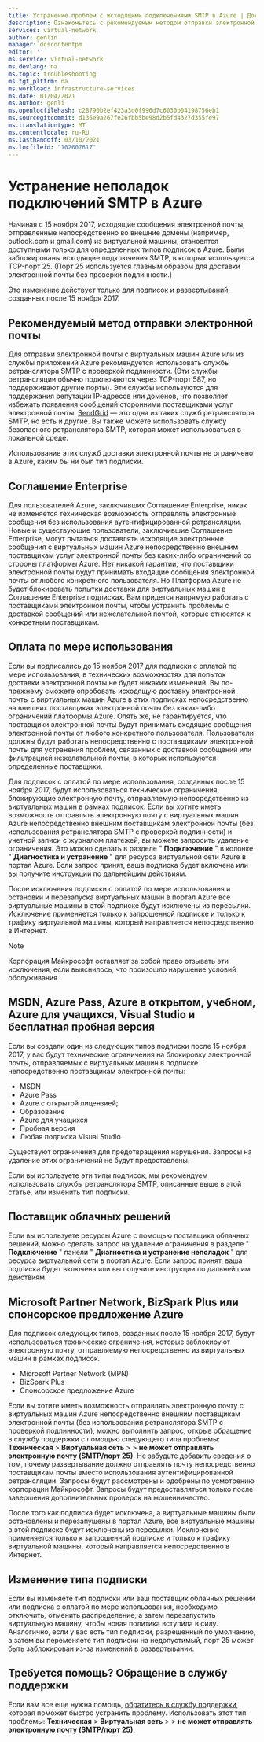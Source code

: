 ```yaml
---
title: Устранение проблем с исходящими подключениями SMTP в Azure | Документация Майкрософт
description: Ознакомьтесь с рекомендуемым методом отправки электронной почты и устранением неполадок с исходящими подключениями SMTP в Azure.
services: virtual-network
author: genlin
manager: dcscontentpm
editor: ''
ms.service: virtual-network
ms.devlang: na
ms.topic: troubleshooting
ms.tgt_pltfrm: na
ms.workload: infrastructure-services
ms.date: 01/04/2021
ms.author: genli
ms.openlocfilehash: c28790b2ef423a3d0f996d7c6030b04198756eb1
ms.sourcegitcommit: d135e9a267fe26fbb5be98d2b5fd4327d355fe97
ms.translationtype: MT
ms.contentlocale: ru-RU
ms.lasthandoff: 03/10/2021
ms.locfileid: "102607617"
---
```

# <a name="troubleshoot-outbound-smtp-connectivity-problems-in-azure"></a>Устранение неполадок подключений SMTP в Azure

Начиная с 15 ноября 2017, исходящие сообщения электронной почты, отправленные непосредственно во внешние домены (например, outlook.com и gmail.com) из виртуальной машины, становятся доступными только для определенных типов подписок в Azure. Были заблокированы исходящие подключения SMTP, в которых используется TCP-порт 25. (Порт 25 используется главным образом для доставки электронной почты без проверки подлинности.)

Это изменение действует только для подписок и развертываний, созданных после 15 ноября 2017.

## <a name="recommended-method-of-sending-email"></a>Рекомендуемый метод отправки электронной почты

Для отправки электронной почты с виртуальных машин Azure или из службы приложений Azure рекомендуется использовать службы ретранслятора SMTP с проверкой подлинности. (Эти службы ретрансляции обычно подключаются через TCP-порт 587, но поддерживают другие порты). Эти службы используются для поддержания репутации IP-адресов или доменов, что позволяет избежать появления сообщений сторонними поставщиками услуг электронной почты. [SendGrid](https://sendgrid.com/partners/azure/) — это одна из таких служб ретранслятора SMTP, но есть и другие. Вы также можете использовать службу безопасного ретранслятора SMTP, которая может использоваться в локальной среде.

Использование этих служб доставки электронной почты не ограничено в Azure, каким бы ни был тип подписки.

## <a name="enterprise-agreement"></a>Соглашение Enterprise

Для пользователей Azure, заключивших Соглашение Enterprise, никак не изменяется техническая возможность отправлять электронные сообщения без использования аутентифицированной ретрансляции. Новые и существующие пользователи, заключившие Соглашение Enterprise, могут пытаться доставлять исходящие электронные сообщения с виртуальных машин Azure непосредственно внешним поставщикам услуг электронной почты без каких-либо ограничений со стороны платформы Azure. Нет никакой гарантии, что поставщики электронной почты будут принимать входящие сообщения электронной почты от любого конкретного пользователя. Но Платформа Azure не будет блокировать попытки доставки для виртуальных машин в Соглашение Enterprise подписках. Вам придется напрямую работать с поставщиками электронной почты, чтобы устранить проблемы с доставкой сообщений или нежелательной почтой, которые относятся к конкретным поставщикам.

## <a name="pay-as-you-go"></a>Оплата по мере использования

Если вы подписались до 15 ноября 2017 для подписки с оплатой по мере использования, в технических возможностях для попыток доставки электронной почты не будет никаких изменений. Вы по-прежнему сможете опробовать исходящую доставку электронной почты с виртуальных машин Azure в этих подписках непосредственно на внешних поставщиках электронной почты без каких-либо ограничений платформы Azure. Опять же, не гарантируется, что поставщики электронной почты будут принимать входящие сообщения электронной почты от любого конкретного пользователя. Пользователи должны будут работать непосредственно с поставщиками электронной почты для устранения проблем, связанных с доставкой сообщений или фильтрацией нежелательной почты, в которых используются определенные поставщики.

Для подписок с оплатой по мере использования, созданных после 15 ноября 2017, будут использоваться технические ограничения, блокирующие электронную почту, отправляемую непосредственно из виртуальных машин в рамках подписок. Если вы хотите иметь возможность отправлять электронную почту с виртуальных машин Azure непосредственно внешним поставщикам электронной почты (без использования ретранслятора SMTP с проверкой подлинности) и учетной записи с журналом платежей, вы можете запросить удаление ограничения. Это можно сделать в разделе " **Подключение** " в колонке " **Диагностика и устранение** " для ресурса виртуальной сети Azure в портал Azure. Если запрос принят, ваша подписка будет включена или вы получите инструкции по дальнейшим действиям. 

После исключения подписки с оплатой по мере использования и остановки и перезапуска виртуальных машин в портал Azure все виртуальные машины в этой подписке будут исключены из пересылки. Исключение применяется только к запрошенной подписке и только к трафику виртуальной машины, который направляется непосредственно в Интернет.

> [!NOTE]
> Корпорация Майкрософт оставляет за собой право отзывать эти исключения, если выяснилось, что произошло нарушение условий обслуживания.

## <a name="msdn-azure-pass-azure-in-open-education-azure-for-students-visual-studio-and-free-trial"></a>MSDN, Azure Pass, Azure в открытом, учебном, Azure для учащихся, Visual Studio и бесплатная пробная версия

Если вы создали один из следующих типов подписки после 15 ноября 2017, у вас будут технические ограничения на блокировку электронной почты, отправляемых с виртуальных машин в подписке непосредственно поставщикам электронной почты:
- MSDN
- Azure Pass
- Azure с открытой лицензией;
- Образование
- Azure для учащихся
- Пробная версия
- Любая подписка Visual Studio  

Существуют ограничения для предотвращения нарушения. Запросы на удаление этих ограничений не будут предоставлены.

Если вы используете эти типы подписок, мы рекомендуем использовать службы ретранслятора SMTP, описанные выше в этой статье, или изменить тип подписки.

## <a name="cloud-solution-provider"></a>Поставщик облачных решений

Если вы используете ресурсы Azure с помощью поставщика облачных решений, можно сделать запрос на удаление ограничения в разделе " **Подключение** " панели " **Диагностика и устранение неполадок** " для ресурса виртуальной сети в портал Azure. Если запрос принят, ваша подписка будет включена или вы получите инструкции по дальнейшим действиям.

## <a name="microsoft-partner-network-bizspark-plus-or-azure-sponsorship"></a>Microsoft Partner Network, BizSpark Plus или спонсорское предложение Azure

Для подписок следующих типов, созданных после 15 ноября 2017, будут использоваться технические ограничения, которые заблокируют электронную почту, отправляемую непосредственно из виртуальных машин в рамках подписок.

- Microsoft Partner Network (MPN)
- BizSpark Plus
- Спонсорское предложение Azure

Если вы хотите иметь возможность отправлять электронную почту с виртуальных машин Azure непосредственно внешним поставщикам электронной почты (без использования ретранслятора SMTP с проверкой подлинности), можно выполнить запрос, открыв обращение в службу поддержки с помощью следующего типа проблемы: **Техническая**  >  **Виртуальная сеть**  >    >  **не может отправлять электронную почту (SMTP/порт 25)**. Не забудьте добавить сведения о том, почему развертывание должно отправлять почту непосредственно поставщикам почты вместо использования аутентифицированной ретрансляции. Запросы будут рассмотрены и одобрены по усмотрению корпорации Майкрософт. Запросы будут предоставляться только после завершения дополнительных проверок на мошенничество. 

После того как подписка будет исключена, а виртуальные машины были остановлены и перезапущены в портал Azure, все виртуальные машины в этой подписке будут исключены из пересылки. Исключение применяется только к запрошенной подписке и только к трафику виртуальной машины, который направляется непосредственно в Интернет.

## <a name="changing-subscription-type"></a>Изменение типа подписки

Если вы изменяете тип подписки или ваш поставщик облачных решений или подписка с оплатой по мере использования, необходимо отключить, отменить распределение, а затем перезапустить виртуальную машину, чтобы новая политика вступила в силу. Аналогично, если у вас есть тип подписки, разрешенный по умолчанию, а затем вы переменяете тип подписки на недопустимый, порт 25 может быть заблокирован из-за изменений в развертывании.

## <a name="need-help-contact-support"></a>Требуется помощь? Обращение в службу поддержки

Если вам все еще нужна помощь, [обратитесь в службу поддержки](https://portal.azure.com/?#blade/Microsoft_Azure_Support/HelpAndSupportBlade), которая поможет быстро устранить проблему. Использовать этот тип проблемы: **Техническая**  >  **Виртуальная сеть**  >    >  **не может отправлять электронную почту (SMTP/порт 25)**.
